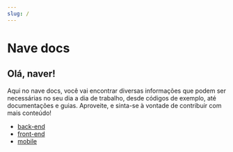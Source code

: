 ```yaml
---
slug: /
---
```


# Nave docs

## Olá, naver!

Aqui no nave docs, você vai encontrar diversas informações que podem ser necessárias no seu dia a dia de trabalho, desde códigos de exemplo, até documentações e guias. Aproveite, e sinta-se à vontade de contribuir com mais conteúdo!

- [back-end](/back-end/guides/boilerplates)
- [front-end](/front-end/guides/boilerplates)
- [mobile](/mobile/mobile)
